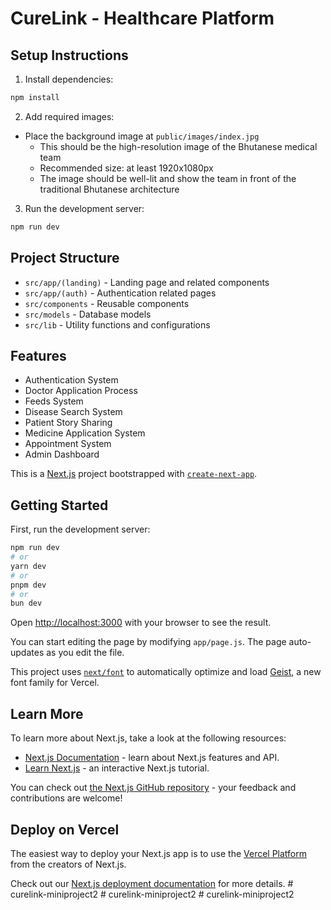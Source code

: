 # CureLink - Healthcare Platform

## Setup Instructions

1. Install dependencies:
```bash
npm install
```

2. Add required images:
- Place the background image at `public/images/index.jpg`
  - This should be the high-resolution image of the Bhutanese medical team
  - Recommended size: at least 1920x1080px
  - The image should be well-lit and show the team in front of the traditional Bhutanese architecture

3. Run the development server:
```bash
npm run dev
```

## Project Structure

- `src/app/(landing)` - Landing page and related components
- `src/app/(auth)` - Authentication related pages
- `src/components` - Reusable components
- `src/models` - Database models
- `src/lib` - Utility functions and configurations

## Features

- Authentication System
- Doctor Application Process
- Feeds System
- Disease Search System
- Patient Story Sharing
- Medicine Application System
- Appointment System
- Admin Dashboard

This is a [Next.js](https://nextjs.org) project bootstrapped with [`create-next-app`](https://github.com/vercel/next.js/tree/canary/packages/create-next-app).

## Getting Started

First, run the development server:

```bash
npm run dev
# or
yarn dev
# or
pnpm dev
# or
bun dev
```

Open [http://localhost:3000](http://localhost:3000) with your browser to see the result.

You can start editing the page by modifying `app/page.js`. The page auto-updates as you edit the file.

This project uses [`next/font`](https://nextjs.org/docs/app/building-your-application/optimizing/fonts) to automatically optimize and load [Geist](https://vercel.com/font), a new font family for Vercel.

## Learn More

To learn more about Next.js, take a look at the following resources:

- [Next.js Documentation](https://nextjs.org/docs) - learn about Next.js features and API.
- [Learn Next.js](https://nextjs.org/learn) - an interactive Next.js tutorial.

You can check out [the Next.js GitHub repository](https://github.com/vercel/next.js) - your feedback and contributions are welcome!

## Deploy on Vercel

The easiest way to deploy your Next.js app is to use the [Vercel Platform](https://vercel.com/new?utm_medium=default-template&filter=next.js&utm_source=create-next-app&utm_campaign=create-next-app-readme) from the creators of Next.js.

Check out our [Next.js deployment documentation](https://nextjs.org/docs/app/building-your-application/deploying) for more details.
#   c u r e l i n k - m i n i p r o j e c t 2  
 #   c u r e l i n k - m i n i p r o j e c t 2  
 #   c u r e l i n k - m i n i p r o j e c t 2  
 
